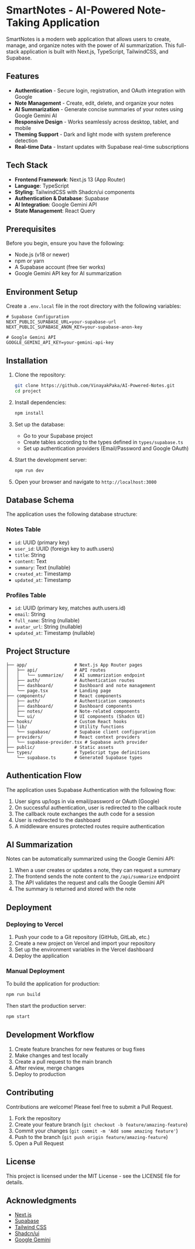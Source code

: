# SmartNotes - AI-Powered Note-Taking Application

SmartNotes is a modern web application that allows users to create, manage, and organize notes with the power of AI summarization. This full-stack application is built with Next.js, TypeScript, TailwindCSS, and Supabase.



## Features

- **Authentication** - Secure login, registration, and OAuth integration with Google
- **Note Management** - Create, edit, delete, and organize your notes
- **AI Summarization** - Generate concise summaries of your notes using Google Gemini AI
- **Responsive Design** - Works seamlessly across desktop, tablet, and mobile
- **Theming Support** - Dark and light mode with system preference detection
- **Real-time Data** - Instant updates with Supabase real-time subscriptions

## Tech Stack

- **Frontend Framework**: Next.js 13 (App Router)
- **Language**: TypeScript
- **Styling**: TailwindCSS with Shadcn/ui components
- **Authentication & Database**: Supabase
- **AI Integration**: Google Gemini API
- **State Management**: React Query

## Prerequisites

Before you begin, ensure you have the following:

- Node.js (v18 or newer)
- npm or yarn
- A Supabase account (free tier works)
- Google Gemini API key for AI summarization

## Environment Setup

Create a `.env.local` file in the root directory with the following variables:

```
# Supabase Configuration
NEXT_PUBLIC_SUPABASE_URL=your-supabase-url
NEXT_PUBLIC_SUPABASE_ANON_KEY=your-supabase-anon-key

# Google Gemini API
GOOGLE_GEMINI_API_KEY=your-gemini-api-key
```

## Installation

1. Clone the repository:
   ```bash
   git clone https://github.com/VinayakPaka/AI-Powered-Notes.git
   cd project
   ```

2. Install dependencies:
   ```bash
   npm install
   ```

3. Set up the database:
   - Go to your Supabase project
   - Create tables according to the types defined in `types/supabase.ts`
   - Set up authentication providers (Email/Password and Google OAuth)

4. Start the development server:
   ```bash
   npm run dev
   ```

5. Open your browser and navigate to `http://localhost:3000`

## Database Schema

The application uses the following database structure:

### Notes Table
- `id`: UUID (primary key)
- `user_id`: UUID (foreign key to auth.users)
- `title`: String
- `content`: Text
- `summary`: Text (nullable)
- `created_at`: Timestamp
- `updated_at`: Timestamp

### Profiles Table
- `id`: UUID (primary key, matches auth.users.id)
- `email`: String
- `full_name`: String (nullable)
- `avatar_url`: String (nullable)
- `updated_at`: Timestamp (nullable)

## Project Structure

```
├── app/                  # Next.js App Router pages
│   ├── api/              # API routes
│   │   └── summarize/    # AI summarization endpoint
│   ├── auth/             # Authentication routes
│   ├── dashboard/        # Dashboard and note management
│   └── page.tsx          # Landing page
├── components/           # React components
│   ├── auth/             # Authentication components
│   ├── dashboard/        # Dashboard components
│   ├── notes/            # Note-related components
│   └── ui/               # UI components (Shadcn UI)
├── hooks/                # Custom React hooks
├── lib/                  # Utility functions
│   └── supabase/         # Supabase client configuration
├── providers/            # React context providers
│   └── supabase-provider.tsx # Supabase auth provider
├── public/               # Static assets
└── types/                # TypeScript type definitions
    └── supabase.ts       # Generated Supabase types
```

## Authentication Flow

The application uses Supabase Authentication with the following flow:

1. User signs up/logs in via email/password or OAuth (Google)
2. On successful authentication, user is redirected to the callback route
3. The callback route exchanges the auth code for a session
4. User is redirected to the dashboard
5. A middleware ensures protected routes require authentication

## AI Summarization

Notes can be automatically summarized using the Google Gemini API:

1. When a user creates or updates a note, they can request a summary
2. The frontend sends the note content to the `/api/summarize` endpoint
3. The API validates the request and calls the Google Gemini API
4. The summary is returned and stored with the note

## Deployment

### Deploying to Vercel

1. Push your code to a Git repository (GitHub, GitLab, etc.)
2. Create a new project on Vercel and import your repository
3. Set up the environment variables in the Vercel dashboard
4. Deploy the application

### Manual Deployment

To build the application for production:

```bash
npm run build
```

Then start the production server:

```bash
npm start
```

## Development Workflow

1. Create feature branches for new features or bug fixes
2. Make changes and test locally
3. Create a pull request to the main branch
4. After review, merge changes
5. Deploy to production

## Contributing

Contributions are welcome! Please feel free to submit a Pull Request.

1. Fork the repository
2. Create your feature branch (`git checkout -b feature/amazing-feature`)
3. Commit your changes (`git commit -m 'Add some amazing feature'`)
4. Push to the branch (`git push origin feature/amazing-feature`)
5. Open a Pull Request

## License

This project is licensed under the MIT License - see the LICENSE file for details.

## Acknowledgments

- [Next.js](https://nextjs.org/)
- [Supabase](https://supabase.io/)
- [Tailwind CSS](https://tailwindcss.com/)
- [Shadcn/ui](https://ui.shadcn.com/)
- [Google Gemini](https://ai.google.dev/)
